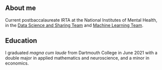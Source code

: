 ## About me

Current postbaccalaureate IRTA at the National Institutes of Mental Health, in the [Data Science and Sharing Team](https://cmn.nimh.nih.gov/dsst) and [Machine Learning Team](https://cmn.nimh.nih.gov/mlt). 

## Education

I graduated *magna cum laude* from Dartmouth College in June 2021 with a double major in applied mathematics and neuroscience, and a minor in economics. 
